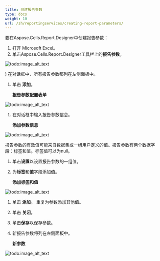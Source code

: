 ```yaml
---
title: 创建报告参数
type: docs
weight: 10
url: /zh/reportingservices/creating-report-parameters/
---
```


要在Aspose.Cells.Report.Designer中创建报告参数：

1. 打开 Microsoft Excel。
1. 单击Aspose.Cells.Report.Designer工具栏上的**报告参数**。

![todo:image_alt_text](creating-report-parameters_1.png)

)
在对话框中，所有报告参数都列在左侧面板中。 

1. 单击 **添加**。 

   **报告参数配置表单** 

![todo:image_alt_text](creating-report-parameters_2.png)




1. 在对话框中输入报告参数信息。 

   **添加参数信息** 

![todo:image_alt_text](creating-report-parameters_3.png)



报告参数的有效值可能来自数据集或一组用户定义的值。报告参数有两个数据字段：标签和值。标签值可以为null。 

1. 单击**设置**以设置报告参数的一组值。
1. 为**标签**和**值**字段添加值。 

   **添加标签和值** 

![todo:image_alt_text](creating-report-parameters_4.png)




1. 单击 **添加**。
   重复为参数添加其他值。
1. 单击 **关闭**。
1. 单击**保存**以保存参数。 
1. 新报告参数将列在左侧面板中。 

   **新参数** 

![todo:image_alt_text](creating-report-parameters_5.png)
